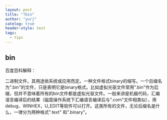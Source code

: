 ```yaml
---
layout: post
title: "?bin"
author: "yurj"
catelog: true
header-style: text
tags:
  - tips
---
```


## bin

百度百科解释：

二进制文件，其用途依系统或应用而定。一种文件格式binary的缩写。一个后缀名为".bin"的文件，只是表明它是binary格式。比如虚拟光驱文件常用".bin"作为后缀，但并不意味着所有的bin文件都是虚拟光驱文件。一般来讲是机器代码，汇编语言编译后的结果（磁盘操作系统下汇编语言编译后与".com"文件相类似），用debug、WINHEX，U_EDIT等软件可以打开。这类所有的文件，无论后缀名是什么，一律分为两种格式".text" 和".binary"。
